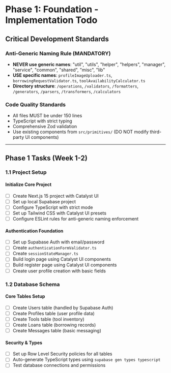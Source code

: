 # Phase 1: Foundation - Implementation Todo

## Critical Development Standards

### Anti-Generic Naming Rule (MANDATORY)
- **NEVER use generic names**: "util", "utils", "helper", "helpers", "manager", "service", "common", "shared", "misc", "lib"
- **USE specific names**: `profileImageUploader.ts`, `borrowingRequestValidator.ts`, `toolAvailabilityCalculator.ts`
- **Directory structure**: `/operations`, `/validators`, `/formatters`, `/generators`, `/parsers`, `/transformers`, `/calculators`

### Code Quality Standards
- All files MUST be under 150 lines
- TypeScript with strict typing
- Comprehensive Zod validation
- Use existing components from `src/primitives/` (DO NOT modify third-party UI components)

---

## Phase 1 Tasks (Week 1-2)

### 1.1 Project Setup

#### Initialize Core Project
- [ ] Create Next.js 15 project with Catalyst UI
- [ ] Set up local Supabase project
- [ ] Configure TypeScript with strict mode
- [ ] Set up Tailwind CSS with Catalyst UI presets
- [ ] Configure ESLint rules for anti-generic naming enforcement

#### Authentication Foundation
- [ ] Set up Supabase Auth with email/password
- [ ] Create `authenticationFormValidator.ts`
- [ ] Create `sessionStateManager.ts`
- [ ] Build login page using Catalyst UI components
- [ ] Build register page using Catalyst UI components
- [ ] Create user profile creation with basic fields

### 1.2 Database Schema

#### Core Tables Setup
- [ ] Create Users table (handled by Supabase Auth)
- [ ] Create Profiles table (user profile data)
- [ ] Create Tools table (tool inventory)
- [ ] Create Loans table (borrowing records)
- [ ] Create Messages table (basic messaging)

#### Security & Types
- [ ] Set up Row Level Security policies for all tables
- [ ] Auto-generate TypeScript types using `supabase gen types typescript`
- [ ] Test database connections and permissions 